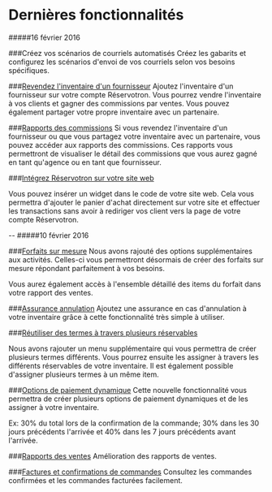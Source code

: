 # Dernières fonctionnalités 
#####16 février 2016

###Créez vos scénarios de courriels automatisés
Créez les gabarits et configurez les scénarios d'envoi de vos courriels selon vos besoins spécifiques.

###[Revendez l'inventaire d'un fournisseur](revendre_linventaire_dun-fournisseur.md)
Ajoutez l'inventaire d'un fournisseur sur votre compte Réservotron. Vous pourrez vendre l'inventaire à vos clients et gagner des commissions par ventes. Vous pouvez également partager votre propre inventaire avec un partenaire.

###[Rapports des commissions](rapport_des_commissions.md)
Si vous revendez l'inventaire d'un fournisseur ou que vous partagez votre inventaire avec un partenaire, vous pouvez accéder aux rapports des commissions. 
Ces rapports vous permettront de visualiser le détail des commissions que vous aurez gagné en tant qu'agence ou en tant que fournisseur. 

###[Intégrez Réservotron sur votre site web](ajoutez_reservotron_sur_votre_site.md)

Vous pouvez insérer un widget dans le code de votre site web. Cela vous permettra d'ajouter le panier d'achat directement sur votre site et effectuer les transactions sans avoir à rediriger vos client vers la page de votre compte Réservotron.


--
#####10 février 2016

###[Forfaits sur mesure](forfaits.md)
Nous avons rajouté des options supplémentaires aux activités. Celles-ci vous permettront désormais de créer des forfaits sur mesure répondant parfaitement à vos besoins. 

Vous aurez également accès à l'ensemble détaillé des items du forfait dans votre rapport des ventes.

###[Assurance annulation](assurance_dannulation.md)
Ajoutez une assurance en cas d'annulation à votre inventaire grâce à cette fonctionnalité très simple à utiliser.

###[Réutiliser des termes à travers plusieurs réservables](termes_et_conditions.md)

Nous avons rajouter un menu supplémentaire qui vous permettra de créer plusieurs termes différents. Vous pourrez ensuite les assigner à travers les différents réservables de votre inventaire. Il est également possible d'assigner plusieurs termes à un même item.

###[Options de paiement dynamique](options_de_paiement.md)
Cette nouvelle fonctionnalité vous permettra de créer plusieurs options de paiement dynamiques et de les assigner à votre inventaire. 

Ex: 30% du total lors de la confirmation de la commande; 30% dans les 30 jours précédents l'arrivée et 40% dans les 7 jours précédents avant l'arrivée.

###[Rapports des ventes](comptabilite.md)
Amélioration des rapports de ventes.

###[Factures et confirmations de commandes](commandes.md)
Consultez les commandes confirmées et les commandes facturées facilement.